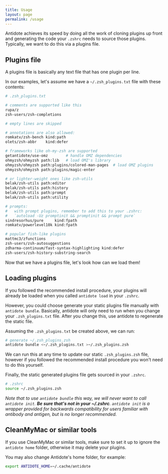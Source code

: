 ```yaml
---
title: Usage
layout: page
permalink: /usage
---
```


Antidote achieves its speed by doing all the work of cloning plugins up front and
generating the code your `.zshrc` needs to source those plugins. Typically, we want to
do this via a plugins file.

## Plugins file

A plugins file is basically any text file that has one plugin per line.

In our examples, let's assume we have a `~/.zsh_plugins.txt` file with these
contents:

```zsh
# .zsh_plugins.txt

# comments are supported like this
rupa/z
zsh-users/zsh-completions

# empty lines are skipped

# annotations are also allowed:
romkatv/zsh-bench kind:path
olets/zsh-abbr    kind:defer

# frameworks like oh-my-zsh are supported
getantidote/use-omz        # handle OMZ dependencies
ohmyzsh/ohmyzsh path:lib   # load OMZ's library
ohmyzsh/ohmyzsh path:plugins/colored-man-pages  # load OMZ plugins
ohmyzsh/ohmyzsh path:plugins/magic-enter

# or lighter-weight ones like zsh-utils
belak/zsh-utils path:editor
belak/zsh-utils path:history
belak/zsh-utils path:prompt
belak/zsh-utils path:utility

# prompts:
#   with prompt plugins, remember to add this to your .zshrc:
#   `autoload -Uz promptinit && promptinit && prompt pure`
sindresorhus/pure     kind:fpath
romkatv/powerlevel10k kind:fpath

# popular fish-like plugins
mattmc3/zfunctions
zsh-users/zsh-autosuggestions
zdharma-continuum/fast-syntax-highlighting kind:defer
zsh-users/zsh-history-substring-search
```

Now that we have a plugins file, let's look how can we load them!

## Loading plugins

If you followed the recommended install procedure, your plugins will already be loaded
when you called `antidote load` in your `.zshrc`.

However, you could choose generate your static plugins file manually with
`antidote bundle`. Basically, antidote will only need to run when you change your
`.zsh_plugins.txt` file. After you change this, use antidote to regenerate the static
file.

Assuming the `.zsh_plugins.txt` be created above, we can run:

```zsh
# generate ~/.zsh_plugins.zsh
antidote bundle <~/.zsh_plugins.txt >~/.zsh_plugins.zsh
```

We can run this at any time to update our static `.zsh_plugins.zsh` file, however if you
followed the recommended install procedure you won't need to do this yourself.

Finally, the static generated plugins file gets sourced in your `.zshrc`.

```zsh
# .zshrc
source ~/.zsh_plugins.zsh
```

_Note that to use `antidote bundle` this way, we will never want to call
`antidote init`. **Be sure that's not in your ~/.zshrc**. `antidote init` is a wrapper
provided for backwards compatibility for users familiar with antibody and antigen, but
is no longer recommended._

## CleanMyMac or similar tools

If you use CleanMyMac or similar tools, make sure to set it up to ignore the `antidote
home` folder, otherwise it may delete your plugins.

You may also change Antidote's home folder, for example:

```zsh
export ANTIDOTE_HOME=~/.cache/antidote
```
